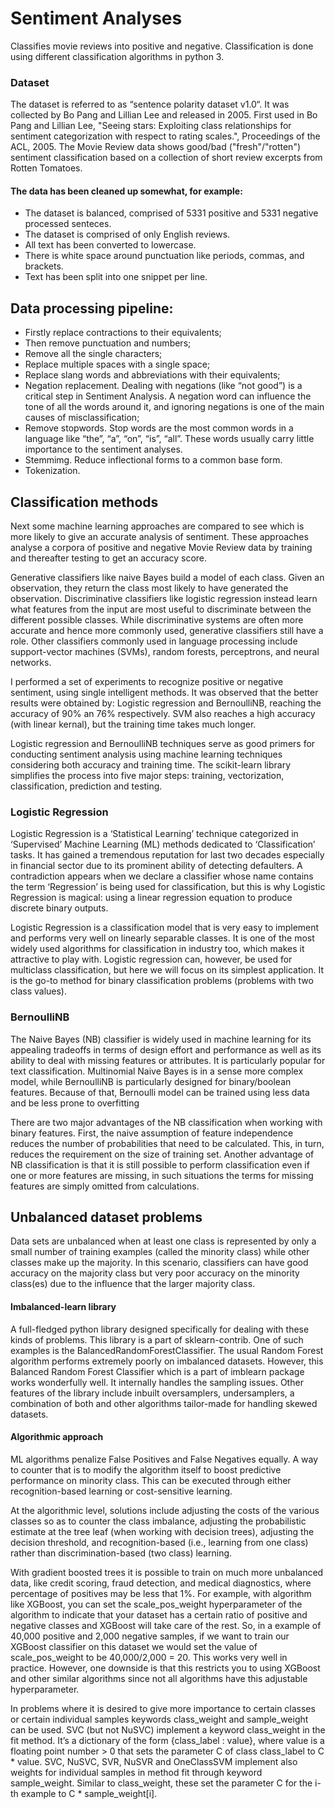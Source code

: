 # Sentiment Analyses

Classifies movie reviews into positive and negative. Classification is done using different classification algorithms in python 3.

### Dataset

The dataset is referred to as “sentence polarity dataset v1.0“. It was collected by Bo Pang and Lillian Lee and released in 2005. First used in Bo Pang and Lillian Lee, "Seeing stars: Exploiting class relationships for sentiment categorization with respect to rating scales.", Proceedings of the ACL, 2005. The Movie Review data shows good/bad ("fresh"/"rotten") sentiment classification based on a collection of short review excerpts from Rotten Tomatoes. 

#### The data has been cleaned up somewhat, for example:

* The dataset is balanced, comprised of 5331 positive and 5331 negative processed senteces. 
* The dataset is comprised of only English reviews.
* All text has been converted to lowercase.
* There is white space around punctuation like periods, commas, and brackets.
* Text has been split into one snippet per line.


## Data processing pipeline:

* Firstly replace contractions to their equivalents;
* Then remove punctuation and numbers;
* Remove all the single characters;
* Replace multiple spaces with a single space;
* Replace slang words and abbreviations with their equivalents;
* Negation replacement. Dealing with negations (like “not good”) is a critical step in Sentiment Analysis. A negation word can influence the tone of all the words around it, and ignoring negations is one of the main causes of misclassification;
* Remove stopwords. Stop words are the most common words in a language like “the”, “a”, “on”, “is”, “all”. These words usually carry little importance to the sentiment analyses.
* Stemmimg. Reduce inflectional forms to a common base form. 
* Tokenization.


## Classification methods

Next some machine learning approaches are compared to see which is more likely to give an accurate analysis of sentiment. These approaches analyse a corpora of positive and negative Movie Review data by training and thereafter testing to get an accuracy score. 

Generative classifiers like naive Bayes build a model of each class. Given an observation, they return the class most likely to have generated the observation. Discriminative classifiers like logistic regression instead learn what features from the input are most useful to discriminate between the different possible classes. While discriminative systems are often more accurate and hence more commonly used, generative classifiers still have a role. Other classifiers commonly used in language processing include support-vector machines (SVMs), random forests, perceptrons, and neural networks.

I performed a set of experiments to recognize positive or negative sentiment, using single intelligent methods. It was observed that the better results were obtained by: Logistic regression and BernoulliNB, reaching the accuracy of 90% an 76% respectively. SVM also reaches a high accuracy (with linear kernal), but the training time takes much longer.

Logistic regression and BernoulliNB techniques serve as good primers for conducting sentiment analysis using machine learning techniques considering both accuracy and training time. The scikit-learn library simplifies the process into five major steps: training, vectorization, classification, prediction and testing.

### Logistic Regression

Logistic Regression is a ‘Statistical Learning’ technique categorized in ‘Supervised’ Machine Learning (ML) methods dedicated to ‘Classification’ tasks. It has gained a tremendous reputation for last two decades especially in financial sector due to its prominent ability of detecting defaulters. A contradiction appears when we declare a classifier whose name contains the term ‘Regression’ is being used for classification, but this is why Logistic Regression is magical: using a linear regression equation to produce discrete binary outputs.

Logistic Regression is a classification model that is very easy to implement and performs very well on linearly separable classes. It is one of the most widely used algorithms for classification in industry too, which makes it attractive to play with. Logistic regression can, however, be used for multiclass classification, but here we will focus on its simplest application. It is the go-to method for binary classification problems (problems with two class values). 

### BernoulliNB

The Naive Bayes (NB) classifier is widely used in machine learning for its appealing tradeoffs in terms of design effort and performance as well as its ability to deal with missing features or attributes. It is particularly popular for text classification. Multinomial Naive Bayes is in a sense more complex model, while BernoulliNB is particularly designed for binary/boolean features. Because of that, Bernoulli model can be trained using less data and be less prone to overfitting

There are two major advantages of the NB classification when working with binary features. First, the naive assumption of feature independence reduces the number of probabilities that need to be calculated. This, in turn, reduces the requirement on the size of training set. Another advantage of NB classification is that it is still possible to perform classification even if one or more features are missing, in such situations the terms for missing features are simply omitted from calculations.



## Unbalanced dataset problems

Data sets are unbalanced when at least one class is represented by only a small number of training examples (called the minority class) while other classes make up the majority. In this scenario, classifiers can have good accuracy on the majority class but very poor accuracy on the minority class(es) due to the influence that the larger majority class.


#### Imbalanced-learn library

A full-fledged python library designed specifically for dealing with these kinds of problems. This library is a part of sklearn-contrib. One of such examples is the BalancedRandomForestClassifier. The usual Random Forest algorithm performs extremely poorly on imbalanced datasets. However, this Balanced Random Forest Classifier which is a part of imblearn package works wonderfully well. It internally handles the sampling issues. Other features of the library include inbuilt oversamplers, undersamplers, a combination of both and other algorithms tailor-made for handling skewed datasets. 

#### Algorithmic approach

ML algorithms penalize False Positives and False Negatives equally. A way to counter that is to modify the algorithm itself to boost predictive performance on minority class. This can be executed through either recognition-based learning or cost-sensitive learning.

At the algorithmic level, solutions include adjusting the costs of the various classes so as to counter the class imbalance, adjusting the probabilistic estimate at the tree leaf (when working with decision trees), adjusting the decision threshold, and recognition-based (i.e., learning from one class) rather than discrimination-based (two class) learning.

With gradient boosted trees it is possible to train on much more unbalanced data, like credit scoring, fraud detection, and medical diagnostics, where percentage of positives may be less that 1%. For example, with algorithm like XGBoost, you can set the scale_pos_weight hyperparameter of the algorithm to indicate that your dataset has a certain ratio of positive and negative classes and XGBoost will take care of the rest. So, in a example of 40,000 positive and 2,000 negative samples, if we want to train our XGBoost classifier on this dataset we would set the value of scale_pos_weight to be 40,000/2,000 = 20. This works very well in practice. However, one downside is that this restricts you to using XGBoost and other similar algorithms since not all algorithms have this adjustable hyperparameter.

In problems where it is desired to give more importance to certain classes or certain individual samples keywords class_weight and sample_weight can be used. SVC (but not NuSVC) implement a keyword class_weight in the fit method. It’s a dictionary of the form {class_label : value}, where value is a floating point number > 0 that sets the parameter C of class class_label to C * value. SVC, NuSVC, SVR, NuSVR and OneClassSVM implement also weights for individual samples in method fit through keyword sample_weight. Similar to class_weight, these set the parameter C for the i-th example to C * sample_weight[i].

